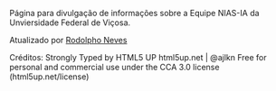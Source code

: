 Página para divulgação de informações sobre a Equipe NIAS-IA da Unviersidade Federal de Viçosa.

Atualizado por [Rodolpho Neves](https://github.com/rodolpho-neves)

Créditos:
Strongly Typed by HTML5 UP
html5up.net | @ajlkn
Free for personal and commercial use under the CCA 3.0 license (html5up.net/license)
